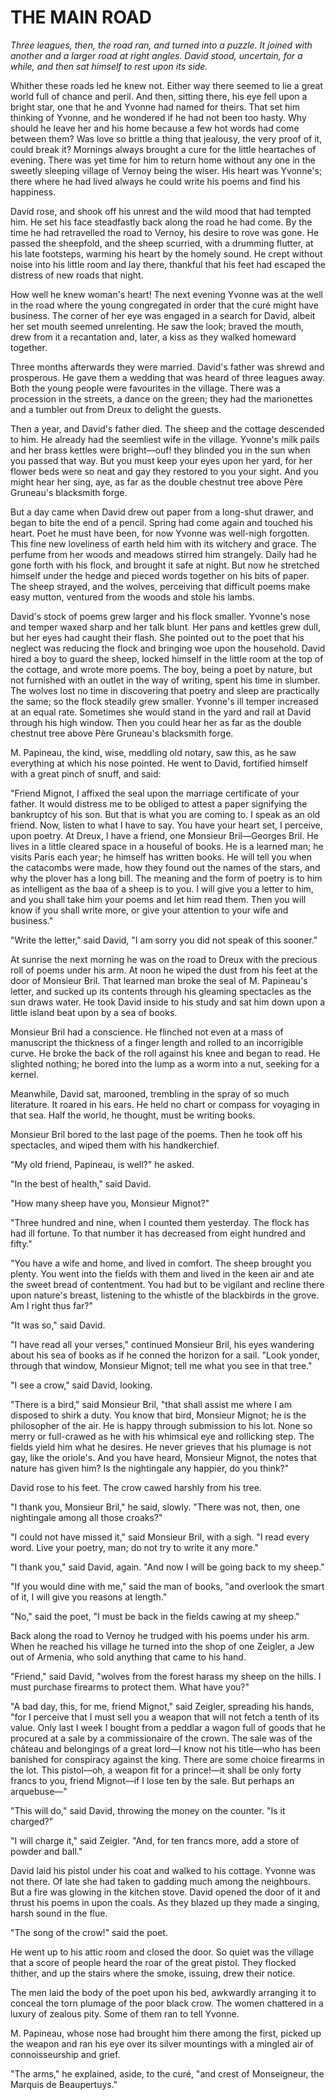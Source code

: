 # THE MAIN ROAD
 
*Three leagues, then, the road ran, and turned into a puzzle. It joined with another and a larger road at right angles. David stood, uncertain, for a while, and then sat himself to rest upon its side.*
 

Whither these roads led he knew not. Either way there seemed to lie a great world full of chance and peril. And then, sitting there, his eye fell upon a bright star, one that he and Yvonne had named for theirs. That set him thinking of Yvonne, and he wondered if he had not been too hasty. Why should he leave her and his home because a few hot words had come between them? Was love so brittle a thing that jealousy, the very proof of it, could break it? Mornings always brought a cure for the little heartaches of evening. There was yet time for him to return home without any one in the sweetly sleeping village of Vernoy being the wiser. His heart was Yvonne's; there where he had lived always he could write his poems and find his happiness.

David rose, and shook off his unrest and the wild mood that had tempted him. He set his face steadfastly back along the road he had come. By the time he had retravelled the road to Vernoy, his desire to rove was gone. He passed the sheepfold, and the sheep scurried, with a drumming flutter, at his late footsteps, warming his heart by the homely sound. He crept without noise into his little room and lay there, thankful that his feet had escaped the distress of new roads that night.

How well he knew woman's heart! The next evening Yvonne was at the well in the road where the young congregated in order that the curé might have business. The corner of her eye was engaged in a search for David, albeit her set mouth seemed unrelenting. He saw the look; braved the mouth, drew from it a recantation and, later, a kiss as they walked homeward together.

Three months afterwards they were married. David's father was shrewd and prosperous. He gave them a wedding that was heard of three leagues away. Both the young people were favourites in the village. There was a procession in the streets, a dance on the green; they had the marionettes and a tumbler out from Dreux to delight the guests.

Then a year, and David's father died. The sheep and the cottage descended to him. He already had the seemliest wife in the village. Yvonne's milk pails and her brass kettles were bright—ouf! they blinded you in the sun when you passed that way. But you must keep your eyes upon her yard, for her flower beds were so neat and gay they restored to you your sight. And you might hear her sing, aye, as far as the double chestnut tree above Père Gruneau's blacksmith forge.

But a day came when David drew out paper from a long-shut drawer, and began to bite the end of a pencil. Spring had come again and touched his heart. Poet he must have been, for now Yvonne was well-nigh forgotten. This fine new loveliness of earth held him with its witchery and grace. The perfume from her woods and meadows stirred him strangely. Daily had he gone forth with his flock, and brought it safe at night. But now he stretched himself under the hedge and pieced words together on his bits of paper. The sheep strayed, and the wolves, perceiving that difficult poems make easy mutton, ventured from the woods and stole his lambs.

David's stock of poems grew larger and his flock smaller. Yvonne's nose and temper waxed sharp and her talk blunt. Her pans and kettles grew dull, but her eyes had caught their flash. She pointed out to the poet that his neglect was reducing the flock and bringing woe upon the household. David hired a boy to guard the sheep, locked himself in the little room at the top of the cottage, and wrote more poems. The boy, being a poet by nature, but not furnished with an outlet in the way of writing, spent his time in slumber. The wolves lost no time in discovering that poetry and sleep are practically the same; so the flock steadily grew smaller. Yvonne's ill temper increased at an equal rate. Sometimes she would stand in the yard and rail at David through his high window. Then you could hear her as far as the double chestnut tree above Père Gruneau's blacksmith forge.

M. Papineau, the kind, wise, meddling old notary, saw this, as he saw everything at which his nose pointed. He went to David, fortified himself with a great pinch of snuff, and said:

"Friend Mignot, I affixed the seal upon the marriage certificate of your father. It would distress me to be obliged to attest a paper signifying the bankruptcy of his son. But that is what you are coming to. I speak as an old friend. Now, listen to what I have to say. You have your heart set, I perceive, upon poetry. At Dreux, I have a friend, one Monsieur Bril—Georges Bril. He lives in a little cleared space in a houseful of books. He is a learned man; he visits Paris each year; he himself has written books. He will tell you when the catacombs were made, how they found out the names of the stars, and why the plover has a long bill. The meaning and the form of poetry is to him as intelligent as the baa of a sheep is to you. I will give you a letter to him, and you shall take him your poems and let him read them. Then you will know if you shall write more, or give your attention to your wife and business."

"Write the letter," said David, "I am sorry you did not speak of this sooner."

At sunrise the next morning he was on the road to Dreux with the precious roll of poems under his arm. At noon he wiped the dust from his feet at the door of Monsieur Bril. That learned man broke the seal of M. Papineau's letter, and sucked up its contents through his gleaming spectacles as the sun draws water. He took David inside to his study and sat him down upon a little island beat upon by a sea of books.

Monsieur Bril had a conscience. He flinched not even at a mass of manuscript the thickness of a finger length and rolled to an incorrigible curve. He broke the back of the roll against his knee and began to read. He slighted nothing; he bored into the lump as a worm into a nut, seeking for a kernel.

Meanwhile, David sat, marooned, trembling in the spray of so much literature. It roared in his ears. He held no chart or compass for voyaging in that sea. Half the world, he thought, must be writing books.

Monsieur Bril bored to the last page of the poems. Then he took off his spectacles, and wiped them with his handkerchief.

"My old friend, Papineau, is well?" he asked.

"In the best of health," said David.

"How many sheep have you, Monsieur Mignot?"

"Three hundred and nine, when I counted them yesterday. The flock has had ill fortune. To that number it has decreased from eight hundred and fifty."

"You have a wife and home, and lived in comfort. The sheep brought you plenty. You went into the fields with them and lived in the keen air and ate the sweet bread of contentment. You had but to be vigilant and recline there upon nature's breast, listening to the whistle of the blackbirds in the grove. Am I right thus far?"

"It was so," said David.

"I have read all your verses," continued Monsieur Bril, his eyes wandering about his sea of books as if he conned the horizon for a sail. "Look yonder, through that window, Monsieur Mignot; tell me what you see in that tree."

"I see a crow," said David, looking.

"There is a bird," said Monsieur Bril, "that shall assist me where I am disposed to shirk a duty. You know that bird, Monsieur Mignot; he is the philosopher of the air. He is happy through submission to his lot. None so merry or full-crawed as he with his whimsical eye and rollicking step. The fields yield him what he desires. He never grieves that his plumage is not gay, like the oriole's. And you have heard, Monsieur Mignot, the notes that nature has given him? Is the nightingale any happier, do you think?"

David rose to his feet. The crow cawed harshly from his tree.

"I thank you, Monsieur Bril," he said, slowly. "There was not, then, one nightingale among all those croaks?"

"I could not have missed it," said Monsieur Bril, with a sigh. "I read every word. Live your poetry, man; do not try to write it any more."

"I thank you," said David, again. "And now I will be going back to my sheep."

"If you would dine with me," said the man of books, "and overlook the smart of it, I will give you reasons at length."

"No," said the poet, "I must be back in the fields cawing at my sheep."

Back along the road to Vernoy he trudged with his poems under his arm. When he reached his village he turned into the shop of one Zeigler, a Jew out of Armenia, who sold anything that came to his hand.

"Friend," said David, "wolves from the forest harass my sheep on the hills. I must purchase firearms to protect them. What have you?"

"A bad day, this, for me, friend Mignot," said Zeigler, spreading his hands, "for I perceive that I must sell you a weapon that will not fetch a tenth of its value. Only last I week I bought from a peddlar a wagon full of goods that he procured at a sale by a commissionaire of the crown. The sale was of the château and belongings of a great lord—I know not his title—who has been banished for conspiracy against the king. There are some choice firearms in the lot. This pistol—oh, a weapon fit for a prince!—it shall be only forty francs to you, friend Mignot—if I lose ten by the sale. But perhaps an arquebuse—"

"This will do," said David, throwing the money on the counter. "Is it charged?"

"I will charge it," said Zeigler. "And, for ten francs more, add a store of powder and ball."

David laid his pistol under his coat and walked to his cottage. Yvonne was not there. Of late she had taken to gadding much among the neighbours. But a fire was glowing in the kitchen stove. David opened the door of it and thrust his poems in upon the coals. As they blazed up they made a singing, harsh sound in the flue.

"The song of the crow!" said the poet.

He went up to his attic room and closed the door. So quiet was the village that a score of people heard the roar of the great pistol. They flocked thither, and up the stairs where the smoke, issuing, drew their notice.

The men laid the body of the poet upon his bed, awkwardly arranging it to conceal the torn plumage of the poor black crow. The women chattered in a luxury of zealous pity. Some of them ran to tell Yvonne.

M. Papineau, whose nose had brought him there among the first, picked up the weapon and ran his eye over its silver mountings with a mingled air of connoisseurship and grief.

"The arms," he explained, aside, to the curé, "and crest of Monseigneur, the Marquis de Beaupertuys."